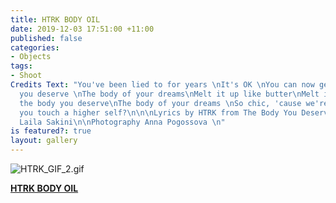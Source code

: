```yaml
---
title: HTRK BODY OIL
date: 2019-12-03 17:51:00 +11:00
published: false
categories:
- Objects
tags:
- Shoot
Credits Text: "You've been lied to for years \nIt's OK \nYou can now get the body
  you deserve \nThe body of your dreams\nMelt it up like butter\nMelt it up like gasoline\nIn
  the body you deserve\nThe body of your dreams \nSo chic, 'cause we're psychic\nCan
  you touch a higher self?\n\n\nLyrics by HTRK from The Body You Deserve\nConcept/Editor
  Laila Sakini\n\nPhotography Anna Pogossova \n"
is featured?: true
layout: gallery
---
```


![HTRK_GIF_2.gif](/uploads/HTRK_GIF_2.gif)

**[HTRK BODY OIL](https://htrk.bigcartel.com/product/htrk-body-oil)**



